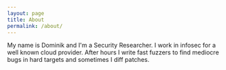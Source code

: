```yaml
---
layout: page
title: About
permalink: /about/
---
```


My name is Dominik and I'm a Security Researcher. I work in infosec for a well known cloud provider. After hours I write fast fuzzers to find mediocre bugs in hard targets and sometimes I diff patches.